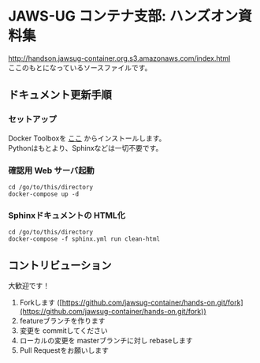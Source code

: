 # JAWS-UG コンテナ支部: ハンズオン資料集

http://handson.jawsug-container.org.s3.amazonaws.com/index.html  
ここのもとになっているソースファイルです。

## ドキュメント更新手順

### セットアップ

Docker Toolboxを [ここ](https://www.docker.com/docker-toolbox) からインストールします。  
Pythonはもとより、Sphinxなどは一切不要です。

### 確認用 Web サーバ起動

```
cd /go/to/this/directory
docker-compose up -d
```

### Sphinxドキュメントの HTML化

```
cd /go/to/this/directory
docker-compose -f sphinx.yml run clean-html
```

## コントリビューション

大歓迎です！

1. Forkします ([https://github.com/jawsug-container/hands-on.git/fork](https://github.com/jawsug-container/hands-on.git/fork))
2. featureブランチを作ります
3. 変更を commitしてください
4. ローカルの変更を masterブランチに対し rebaseします
5. Pull Requestをお願いします
